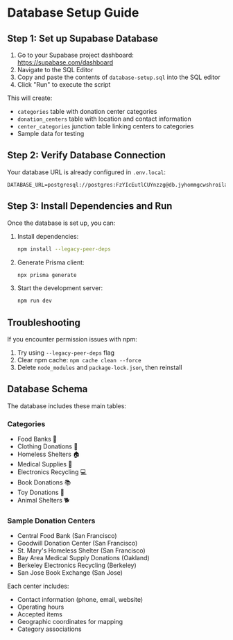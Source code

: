 # Database Setup Guide

## Step 1: Set up Supabase Database

1. Go to your Supabase project dashboard: https://supabase.com/dashboard
2. Navigate to the SQL Editor
3. Copy and paste the contents of `database-setup.sql` into the SQL editor
4. Click "Run" to execute the script

This will create:
- `categories` table with donation center categories
- `donation_centers` table with location and contact information
- `center_categories` junction table linking centers to categories
- Sample data for testing

## Step 2: Verify Database Connection

Your database URL is already configured in `.env.local`:
```
DATABASE_URL=postgresql://postgres:FzYIcEutlCUYnzzg@db.jyhommgcwshroilavdmj.supabase.co:5432/postgres
```

## Step 3: Install Dependencies and Run

Once the database is set up, you can:

1. Install dependencies:
   ```bash
   npm install --legacy-peer-deps
   ```

2. Generate Prisma client:
   ```bash
   npx prisma generate
   ```

3. Start the development server:
   ```bash
   npm run dev
   ```

## Troubleshooting

If you encounter permission issues with npm:
1. Try using `--legacy-peer-deps` flag
2. Clear npm cache: `npm cache clean --force`
3. Delete `node_modules` and `package-lock.json`, then reinstall

## Database Schema

The database includes these main tables:

### Categories
- Food Banks 🍞
- Clothing Donations 👕  
- Homeless Shelters 🏠
- Medical Supplies 🏥
- Electronics Recycling 💻
- Book Donations 📚
- Toy Donations 🧸
- Animal Shelters 🐕

### Sample Donation Centers
- Central Food Bank (San Francisco)
- Goodwill Donation Center (San Francisco)
- St. Mary's Homeless Shelter (San Francisco)
- Bay Area Medical Supply Donations (Oakland)
- Berkeley Electronics Recycling (Berkeley)
- San Jose Book Exchange (San Jose)

Each center includes:
- Contact information (phone, email, website)
- Operating hours
- Accepted items
- Geographic coordinates for mapping
- Category associations
